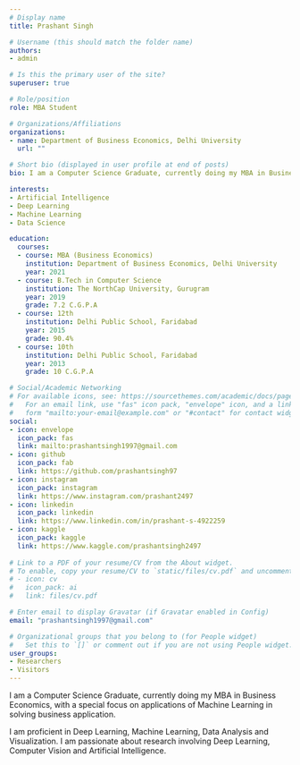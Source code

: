 ```yaml
---
# Display name
title: Prashant Singh

# Username (this should match the folder name)
authors:
- admin

# Is this the primary user of the site?
superuser: true

# Role/position
role: MBA Student

# Organizations/Affiliations
organizations:
- name: Department of Business Economics, Delhi University
  url: ""

# Short bio (displayed in user profile at end of posts)
bio: I am a Computer Science Graduate, currently doing my MBA in Business Economics, with a special focus on applications of Machine Learning in solving business application.

interests:
- Artificial Intelligence
- Deep Learning
- Machine Learning
- Data Science

education:
  courses:
  - course: MBA (Business Economics)
    institution: Department of Business Economics, Delhi University
    year: 2021
  - course: B.Tech in Computer Science
    institution: The NorthCap University, Gurugram
    year: 2019
    grade: 7.2 C.G.P.A
  - course: 12th
    institution: Delhi Public School, Faridabad
    year: 2015
    grade: 90.4%
  - course: 10th
    institution: Delhi Public School, Faridabad
    year: 2013
    grade: 10 C.G.P.A

# Social/Academic Networking
# For available icons, see: https://sourcethemes.com/academic/docs/page-builder/#icons
#   For an email link, use "fas" icon pack, "envelope" icon, and a link in the
#   form "mailto:your-email@example.com" or "#contact" for contact widget.
social:
- icon: envelope
  icon_pack: fas
  link: mailto:prashantsingh1997@gmail.com
- icon: github
  icon_pack: fab
  link: https://github.com/prashantsingh97
- icon: instagram
  icon_pack: instagram
  link: https://www.instagram.com/prashant2497
- icon: linkedin
  icon_pack: linkedin
  link: https://www.linkedin.com/in/prashant-s-4922259
- icon: kaggle
  icon_pack: kaggle
  link: https://www.kaggle.com/prashantsingh2497
  
# Link to a PDF of your resume/CV from the About widget.
# To enable, copy your resume/CV to `static/files/cv.pdf` and uncomment the lines below.
# - icon: cv
#   icon_pack: ai
#   link: files/cv.pdf

# Enter email to display Gravatar (if Gravatar enabled in Config)
email: "prashantsingh1997@gmail.com"

# Organizational groups that you belong to (for People widget)
#   Set this to `[]` or comment out if you are not using People widget.
user_groups:
- Researchers
- Visitors
---
```


I am a Computer Science Graduate, currently doing my MBA in Business Economics, with a special focus on applications of Machine Learning in solving business application.

I am proficient in Deep Learning, Machine Learning, Data Analysis and Visualization. I am passionate about research involving Deep Learning, Computer Vision and Artificial Intelligence.
